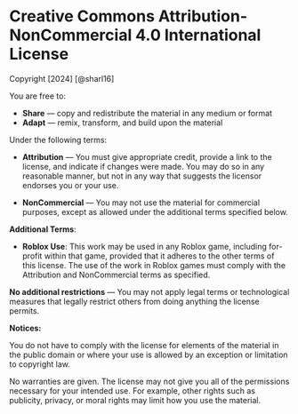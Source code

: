 # Creative Commons Attribution-NonCommercial 4.0 International License

Copyright [2024] [@sharl16]

You are free to:

- **Share** — copy and redistribute the material in any medium or format
- **Adapt** — remix, transform, and build upon the material

Under the following terms:

- **Attribution** — You must give appropriate credit, provide a link to the license, and indicate if changes were made. You may do so in any reasonable manner, but not in any way that suggests the licensor endorses you or your use.

- **NonCommercial** — You may not use the material for commercial purposes, except as allowed under the additional terms specified below.

**Additional Terms**:

- **Roblox Use**: This work may be used in any Roblox game, including for-profit within that game, provided that it adheres to the other terms of this license. The use of the work in Roblox games must comply with the Attribution and NonCommercial terms as specified.

**No additional restrictions** — You may not apply legal terms or technological measures that legally restrict others from doing anything the license permits.

**Notices:**

You do not have to comply with the license for elements of the material in the public domain or where your use is allowed by an exception or limitation to copyright law.

No warranties are given. The license may not give you all of the permissions necessary for your intended use. For example, other rights such as publicity, privacy, or moral rights may limit how you use the material.
